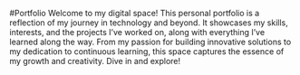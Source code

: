 #Portfolio 
Welcome to my digital space! This personal portfolio is a reflection of my journey in technology and beyond. It showcases my skills, interests, and the projects I’ve worked on, along with everything I’ve learned along the way. From my passion for building innovative solutions to my dedication to continuous learning, this space captures the essence of my growth and creativity. Dive in and explore!
